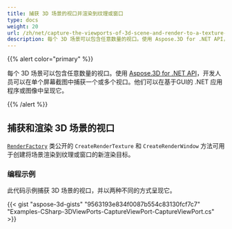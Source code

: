 ```yaml
---
title: 捕获 3D 场景的视口并渲染到纹理或窗口
type: docs
weight: 20
url: /zh/net/capture-the-viewports-of-3d-scene-and-render-to-a-texture-or-window/
description: 每个 3D 场景可以包含任意数量的视口。使用 Aspose.3D for .NET API，开发人员可以在单个屏幕截图中捕获一个或多个视口。他们可以在基于GUI的 .NET 应用程序或图像中呈现它。
---
```

{{% alert color="primary" %}}

每个 3D 场景可以包含任意数量的视口。使用 [Aspose.3D for .NET API](https://products.aspose.com/3d/net/)，开发人员可以在单个屏幕截图中捕获一个或多个视口。他们可以在基于GUI的 .NET 应用程序或图像中呈现它。

{{% /alert %}}
##  **捕获和渲染 3D 场景的视口**
[`RenderFactory`](https://reference.aspose.com/3d/net/aspose.threed.render/renderfactory) 类公开的 `CreateRenderTexture` 和 `CreateRenderWindow` 方法可用于创建将场景渲染到纹理或窗口的新渲染目标。
###  **编程示例**
此代码示例捕获 3D 场景的视口，并以两种不同的方式呈现它。

{{< gist "aspose-3d-gists" "9563193e834f0087b554c83130fcf7c7" "Examples-CSharp-3DViewPorts-CaptureViewPort-CaptureViewPort.cs" >}}
